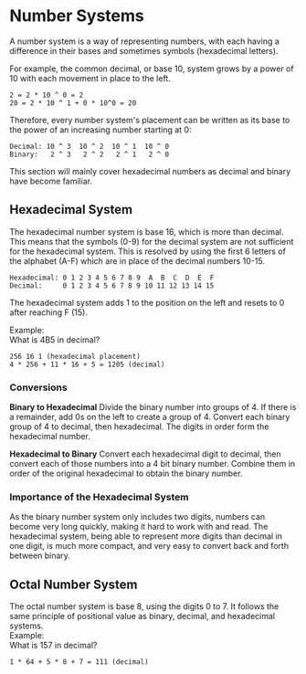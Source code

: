 # Number Systems 

A number system is a way of representing numbers, with each having a difference in their bases and sometimes symbols (hexadecimal letters).  

For example, the common decimal, or base 10, system grows by a power of 10 with each movement in place to the left.

```
2 = 2 * 10 ^ 0 = 2
20 = 2 * 10 ^ 1 + 0 * 10^0 = 20
```

Therefore, every number system's placement can be written as its base to the power of an increasing number starting at 0:
```
Decimal: 10 ^ 3  10 ^ 2  10 ^ 1  10 ^ 0
Binary:   2 ^ 3   2 ^ 2   2 ^ 1   2 ^ 0
```

This section will mainly cover hexadecimal numbers as decimal and binary have become familiar.

## Hexadecimal System
The hexadecimal number system is base 16, which is more than decimal. This means that the symbols (0-9) for the decimal system are not sufficient for the hexadecimal system. This is resolved by using the first 6 letters of the alphabet (A-F) which are in place of the decimal numbers 10-15.
```
Hexadecimal: 0 1 2 3 4 5 6 7 8 9  A  B  C  D  E  F
Decimal:     0 1 2 3 4 5 6 7 8 9 10 11 12 13 14 15
```
The hexadecimal system adds 1 to the position on the left and resets to 0 after reaching F (15).

Example:  
What is 4B5 in decimal?
```
256 16 1 (hexadecimal placement)
4 * 256 + 11 * 16 + 5 = 1205 (decimal)
```

### Conversions

**Binary to Hexadecimal**
Divide the binary number into groups of 4. If there is a remainder, add 0s on the left to create a group of 4. Convert each binary group of 4 to decimal, then hexadecimal. The digits in order form the hexadecimal number.

**Hexadecimal to Binary**
Convert each hexadecimal digit to decimal, then convert each of those numbers into a 4 bit binary number. Combine them in order of the original hexadecimal to obtain the binary number.

### Importance of the Hexadecimal System
As the binary number system only includes two digits, numbers can become very long quickly, making it hard to work with and read. The hexadecimal system, being able to represent more digits than decimal in one digit, is much more compact, and very easy to convert back and forth between binary.

## Octal Number System
The octal number system is base 8, using the digits 0 to 7. It follows the same principle of positional value as binary, decimal, and hexadecimal systems.  
Example:      
What is 157 in decimal?  
```
1 * 64 + 5 * 8 + 7 = 111 (decimal)
```